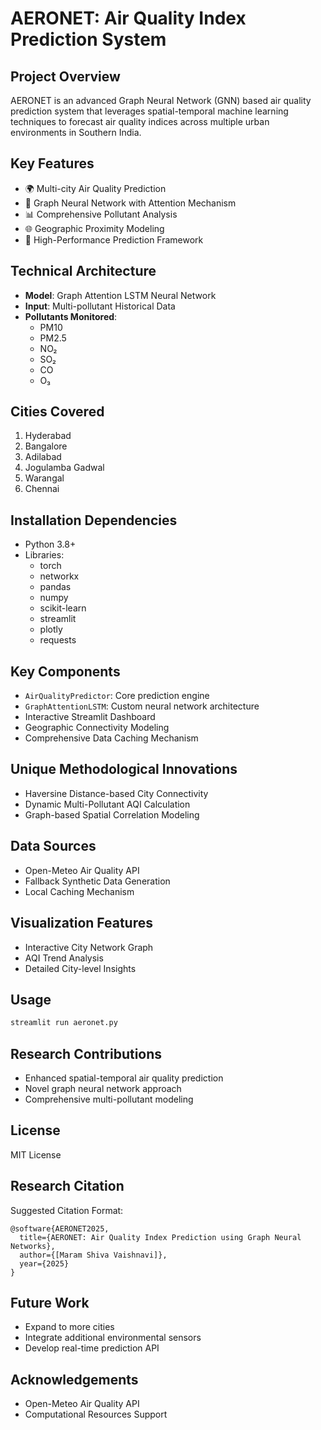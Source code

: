 
# AERONET: Air Quality Index Prediction System

## Project Overview
AERONET is an advanced Graph Neural Network (GNN) based air quality prediction system that leverages spatial-temporal machine learning techniques to forecast air quality indices across multiple urban environments in Southern India.

## Key Features
- 🌍 Multi-city Air Quality Prediction
- 🧠 Graph Neural Network with Attention Mechanism
- 📊 Comprehensive Pollutant Analysis
- 🌐 Geographic Proximity Modeling
- 🚀 High-Performance Prediction Framework

## Technical Architecture
- **Model**: Graph Attention LSTM Neural Network
- **Input**: Multi-pollutant Historical Data
- **Pollutants Monitored**: 
  - PM10
  - PM2.5
  - NO₂
  - SO₂
  - CO
  - O₃

## Cities Covered
1. Hyderabad
2. Bangalore
3. Adilabad
4. Jogulamba Gadwal
5. Warangal
6. Chennai

## Installation Dependencies
- Python 3.8+
- Libraries:
  - torch
  - networkx
  - pandas
  - numpy
  - scikit-learn
  - streamlit
  - plotly
  - requests

## Key Components
- `AirQualityPredictor`: Core prediction engine
- `GraphAttentionLSTM`: Custom neural network architecture
- Interactive Streamlit Dashboard
- Geographic Connectivity Modeling
- Comprehensive Data Caching Mechanism

## Unique Methodological Innovations
- Haversine Distance-based City Connectivity
- Dynamic Multi-Pollutant AQI Calculation
- Graph-based Spatial Correlation Modeling

## Data Sources
- Open-Meteo Air Quality API
- Fallback Synthetic Data Generation
- Local Caching Mechanism

## Visualization Features
- Interactive City Network Graph
- AQI Trend Analysis
- Detailed City-level Insights

## Usage
```bash
streamlit run aeronet.py
```

## Research Contributions
- Enhanced spatial-temporal air quality prediction
- Novel graph neural network approach
- Comprehensive multi-pollutant modeling

## License
MIT License

## Research Citation
Suggested Citation Format:
```
@software{AERONET2025,
  title={AERONET: Air Quality Index Prediction using Graph Neural Networks},
  author={[Maram Shiva Vaishnavi]},
  year={2025}
}
```

## Future Work
- Expand to more cities
- Integrate additional environmental sensors
- Develop real-time prediction API

## Acknowledgements
- Open-Meteo Air Quality API
- Computational Resources Support
```

